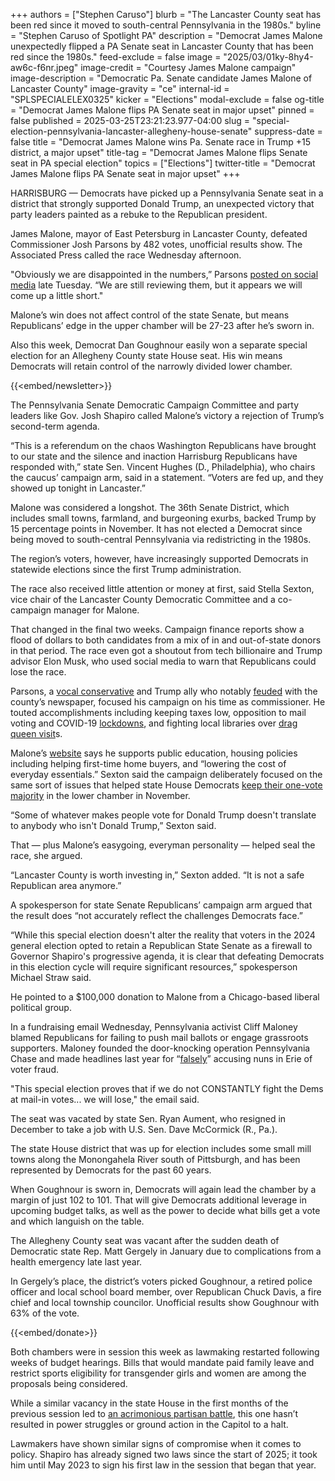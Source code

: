 +++
authors = ["Stephen Caruso"]
blurb = "The Lancaster County seat has been red since it moved to south-central Pennsylvania in the 1980s."
byline = "Stephen Caruso of Spotlight PA"
description = "Democrat James Malone unexpectedly flipped a PA Senate seat in Lancaster County that has been red since the 1980s."
feed-exclude = false
image = "2025/03/01ky-8hy4-aw6c-f6nr.jpeg"
image-credit = "Courtesy James Malone campaign"
image-description = "Democratic Pa. Senate candidate James Malone of Lancaster County"
image-gravity = "ce"
internal-id = "SPLSPECIALELEX0325"
kicker = "Elections"
modal-exclude = false
og-title = "Democrat James Malone flips PA Senate seat in major upset"
pinned = false
published = 2025-03-25T23:21:23.977-04:00
slug = "special-election-pennsylvania-lancaster-allegheny-house-senate"
suppress-date = false
title = "Democrat James Malone wins Pa. Senate race in Trump +15 district, a major upset"
title-tag = "Democrat James Malone flips Senate seat in PA special election"
topics = ["Elections"]
twitter-title = "Democrat James Malone flips PA Senate seat in major upset"
+++

HARRISBURG — Democrats have picked up a Pennsylvania Senate seat in a district that strongly supported Donald Trump, an unexpected victory that party leaders painted as a rebuke to the Republican president.

James Malone, mayor of East Petersburg in Lancaster County, defeated Commissioner Josh Parsons by 482 votes, unofficial results show. The Associated Press called the race Wednesday afternoon.

&#34;Obviously we are disappointed in the numbers,” Parsons <a href="https://x.com/Josh__Parsons/status/1904723673140822150">posted on social media</a> late Tuesday. “We are still reviewing them, but it appears we will come up a little short.&#34;

Malone’s win does not affect control of the state Senate, but means Republicans’ edge in the upper chamber will be 27-23 after he’s sworn in.

Also this week, Democrat Dan Goughnour easily won a separate special election for an Allegheny County state House seat. His win means Democrats will retain control of the narrowly divided lower chamber.

{{<embed/newsletter>}}

The Pennsylvania Senate Democratic Campaign Committee and party leaders like Gov. Josh Shapiro called Malone’s victory a rejection of Trump’s second-term agenda.

“This is a referendum on the chaos Washington Republicans have brought to our state and the silence and inaction Harrisburg Republicans have responded with,” state Sen. Vincent Hughes (D., Philadelphia), who chairs the caucus’ campaign arm, said in a statement. “Voters are fed up, and they showed up tonight in Lancaster.”

Malone was considered a longshot. The 36th Senate District, which includes small towns, farmland, and burgeoning exurbs, backed Trump by 15 percentage points in November. It has not elected a Democrat since being moved to south-central Pennsylvania via redistricting in the 1980s.

The region’s voters, however, have increasingly supported Democrats in statewide elections since the first Trump administration.

The race also received little attention or money at first, said Stella Sexton, vice chair of the Lancaster County Democratic Committee and a co-campaign manager for Malone.

That changed in the final two weeks. Campaign finance reports show a flood of dollars to both candidates from a mix of in and out-of-state donors in that period. The race even got a shoutout from tech billionaire and Trump advisor Elon Musk, who used social media to warn that Republicans could lose the race.

Parsons, a <a href="https://www.joinjoshparsons.com/accomplishments/">vocal conservative</a> and Trump ally who notably <a href="https://www.washingtonpost.com/opinions/2024/12/18/lancaster-lnp-newspaper-republican-attacks/">feuded</a> with the county’s newspaper, focused his campaign on his time as commissioner. He touted accomplishments including keeping taxes low, opposition to mail voting and COVID-19 <a href="https://oneunitedlancaster.com/coronavirus-news-roundup/officials-say-lancaster-county-will-begin-to-reopen-with-or-without-gov-wolfs-ok/">lockdowns</a>, and fighting local libraries over <a href="https://www.wgal.com/article/lancaster-county-commissioner-raises-concerns-about-drag-queen-story-hour-at-lancaster-public-library/60144596">drag queen visit</a>s.

Malone’s <a href="https://www.friendsofjamesmalone.org/">website</a> says he supports public education, housing policies including helping first-time home buyers, and “lowering the cost of everyday essentials.” Sexton said the campaign deliberately focused on the same sort of issues that helped state House Democrats <a href="https://www.spotlightpa.org/news/2024/11/pennsylvania-election-results-2024-state-house-democratic-republican-control/">keep their one-vote majority</a> in the lower chamber in November.

“Some of whatever makes people vote for Donald Trump doesn&#39;t translate to anybody who isn&#39;t Donald Trump,” Sexton said.

That — plus Malone’s easygoing, everyman personality — helped seal the race, she argued.

“Lancaster County is worth investing in,” Sexton added. “It is not a safe Republican area anymore.”

A spokesperson for state Senate Republicans’ campaign arm argued that the result does “not accurately reflect the challenges Democrats face.”

“While this special election doesn&#39;t alter the reality that voters in the 2024 general election opted to retain a Republican State Senate as a firewall to Governor Shapiro&#39;s progressive agenda, it is clear that defeating Democrats in this election cycle will require significant resources,” spokesperson Michael Straw said.

He pointed to a $100,000 donation to Malone from a Chicago-based liberal political group.

In a fundraising email Wednesday, Pennsylvania activist Cliff Maloney blamed Republicans for failing to push mail ballots or engage grassroots supporters. Maloney founded the door-knocking operation Pennsylvania Chase and made headlines last year for “<a href="https://www.cnn.com/2024/10/25/politics/benedictine-sisters-of-erie-pennsylvania-election-fraud-viral/index.html">falsely</a>” accusing nuns in Erie of voter fraud.

&#34;This special election proves that if we do not CONSTANTLY fight the Dems at mail-in votes... we will lose,&#34; the email said.

The seat was vacated by state Sen. Ryan Aument, who resigned in December to take a job with U.S. Sen. Dave McCormick (R., Pa.).

The state House district that was up for election includes some small mill towns along the Monongahela River south of Pittsburgh, and has been represented by Democrats for the past 60 years.

When Goughnour is sworn in, Democrats will again lead the chamber by a margin of just 102 to 101. That will give Democrats additional leverage in upcoming budget talks, as well as the power to decide what bills get a vote and which languish on the table.

The Allegheny County seat was vacant after the sudden death of Democratic state Rep. Matt Gergely in January due to complications from a health emergency late last year.

In Gergely’s place, the district’s voters picked Goughnour, a retired police officer and local school board member, over Republican Chuck Davis, a fire chief and local township councilor. Unofficial results show Goughnour with 63% of the vote.

{{<embed/donate>}}

Both chambers were in session this week as lawmaking restarted following weeks of budget hearings. Bills that would mandate paid family leave and restrict sports eligibility for transgender girls and women are among the proposals being considered.

While a similar vacancy in the state House in the first months of the previous session led to <a href="https://www.spotlightpa.org/news/2023/01/pennsylvania-house-rozzi-deadlock-amendment/">an acrimonious partisan battle</a>, this one hasn’t resulted in power struggles or ground action in the Capitol to a halt.

Lawmakers have shown similar signs of compromise when it comes to policy. Shapiro has already signed two laws since the start of 2025; it took him until May 2023 to sign his first law in the session that began that year.

